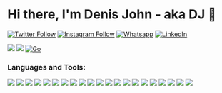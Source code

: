 # Hi there, I'm Denis John - aka DJ 👋 


[![Twitter Follow](https://img.shields.io/twitter/follow/n_denisj?color=1DA1F2&logo=twitter&style=for-the-badge)](https://twitter.com/intent/follow?original_referer=https%3A%2F%2Fgithub.com%2FN_denisJ&screen_name=n_denisj)
[![Instagram Follow](https://img.shields.io/badge/Instagram-E4405F?style=for-the-badge&logo=instagram&logoColor=white)](https://www.instagram.com/am_denisj/)
[![Whatsapp](https://img.shields.io/badge/WhatsApp-25D366?style=for-the-badge&logo=whatsapp&logoColor=white)](https://api.whatsapp.com/send?phone=+2348161535219)
[![LinkedIn](https://img.shields.io/badge/LinkedIn-0077B5?style=for-the-badge&logo=linkedin&logoColor=white)](https://www.linkedin.com/in/denis-ndarake/)


[![](https://img.shields.io/badge/Laravel-FF2D20?style=for-the-badge&logo=laravel&logoColor=white)](https://img.shields.io/badge/Laravel-FF2D20?style=for-the-badge&logo=laravel&logoColor=white)
[![](https://img.shields.io/badge/Flutter-02569B?style=for-the-badge&logo=flutter&logoColor=white)](https://img.shields.io/badge/Flutter-02569B?style=for-the-badge&logo=flutter&logoColor=white)
[![Go](https://img.shields.io/badge/GoLang-00ADD8?style=for-the-badge&logo=go&logoColor=ffffff)](https://golang.org/)


### Languages and Tools:

[![](https://img.shields.io/badge/Laravel-FF2D20?style=for-the-badge&logo=laravel&logoColor=white)](https://img.shields.io/badge/Laravel-FF2D20?style=for-the-badge&logo=laravel&logoColor=white)
[![](https://img.shields.io/badge/Flutter-02569B?style=for-the-badge&logo=flutter&logoColor=white)](https://img.shields.io/badge/Flutter-02569B?style=for-the-badge&logo=flutter&logoColor=white)
[![](https://img.shields.io/badge/NextJS-02569B?style=for-the-badge&logo=nextjs&logoColor=white)](https://img.shields.io/badge/NextJS-02569B?style=for-the-badge&logo=nextjs&logoColor=white)
[![](https://img.shields.io/badge/Jira-0052CC?style=for-the-badge&logo=Jira&logoColor=white)](https://img.shields.io/badge/Jira-0052CC?style=for-the-badge&logo=Jira&logoColor=white)
[![](https://img.shields.io/badge/Bitbucket-0747a6?style=for-the-badge&logo=bitbucket&logoColor=white)](https://img.shields.io/badge/Bitbucket-0747a6?style=for-the-badge&logo=bitbucket&logoColor=white)
[![](https://img.shields.io/badge/Windows-0078D6?style=for-the-badge&logo=windows&logoColor=white)](https://img.shields.io/badge/Windows-0078D6?style=for-the-badge&logo=windows&logoColor=white)
[![](https://img.shields.io/badge/mac%20os-000000?style=for-the-badge&logo=apple&logoColor=white)](https://img.shields.io/badge/mac%20os-000000?style=for-the-badge&logo=apple&logoColor=white)
[![](https://img.shields.io/badge/PHP-777BB4?style=for-the-badge&logo=php&logoColor=white)](https://img.shields.io/badge/PHP-777BB4?style=for-the-badge&logo=php&logoColor=white)
[![](https://img.shields.io/badge/Dart-0175C2?style=for-the-badge&logo=dart&logoColor=white)](https://img.shields.io/badge/Dart-0175C2?style=for-the-badge&logo=dart&logoColor=white)
[![](https://img.shields.io/badge/Xcode-007ACC?style=for-the-badge&logo=Xcode&logoColor=white)](https://img.shields.io/badge/Xcode-007ACC?style=for-the-badge&logo=Xcode&logoColor=white)
[![](https://img.shields.io/badge/Visual_Studio_Code-0078D4?style=for-the-badge&logo=visual%20studio%20code&logoColor=white)](https://img.shields.io/badge/Visual_Studio_Code-0078D4?style=for-the-badge&logo=visual%20studio%20code&logoColor=white)
[![](http://img.shields.io/badge/-PHPStorm-181717?style=for-the-badge&logo=phpstorm&logoColor=white)](http://img.shields.io/badge/-PHPStorm-181717?style=for-the-badge&logo=phpstorm&logoColor=white)
[![](https://img.shields.io/badge/Android_Studio-3DDC84?style=for-the-badge&logo=android-studio&logoColor=white)](https://img.shields.io/badge/Android_Studio-3DDC84?style=for-the-badge&logo=android-studio&logoColor=white)
[![](https://img.shields.io/badge/Xampp-F37623?style=for-the-badge&logo=xampp&logoColor=white)](https://img.shields.io/badge/Xampp-F37623?style=for-the-badge&logo=xampp&logoColor=white)
[![](https://img.shields.io/badge/Postman-FF6C37?style=for-the-badge&logo=Postman&logoColor=white)](https://img.shields.io/badge/Postman-FF6C37?style=for-the-badge&logo=Postman&logoColor=white)
[![](https://img.shields.io/badge/Udemy-EC5252?style=for-the-badge&logo=Udemy&logoColor=white)](https://img.shields.io/badge/Udemy-EC5252?style=for-the-badge&logo=Udemy&logoColor=white)
[![](https://img.shields.io/badge/SQLite-07405E?style=for-the-badge&logo=sqlite&logoColor=white)](https://img.shields.io/badge/SQLite-07405E?style=for-the-badge&logo=sqlite&logoColor=white)
[![](https://img.shields.io/badge/PostgreSQL-316192?style=for-the-badge&logo=postgresql&logoColor=white)](https://img.shields.io/badge/PostgreSQL-316192?style=for-the-badge&logo=postgresql&logoColor=white)
[![](https://img.shields.io/badge/MySQL-005C84?style=for-the-badge&logo=mysql&logoColor=white)](https://img.shields.io/badge/MySQL-005C84?style=for-the-badge&logo=mysql&logoColor=white)
[![](https://img.shields.io/badge/Heroku-430098?style=for-the-badge&logo=heroku&logoColor=white)](https://img.shields.io/badge/Heroku-430098?style=for-the-badge&logo=heroku&logoColor=white)
[![](https://img.shields.io/badge/Digital_Ocean-0080FF?style=for-the-badge&logo=DigitalOcean&logoColor=white)](https://img.shields.io/badge/Digital_Ocean-0080FF?style=for-the-badge&logo=DigitalOcean&logoColor=white)

<br />

